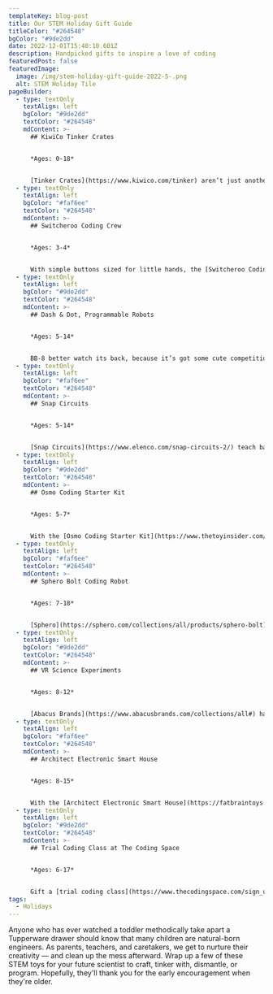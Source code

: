 ```yaml
---
templateKey: blog-post
title: Our STEM Holiday Gift Guide
titleColor: "#264548"
bgColor: "#9de2dd"
date: 2022-12-01T15:40:10.601Z
description: Handpicked gifts to inspire a love of coding
featuredPost: false
featuredImage:
  image: /img/stem-holiday-gift-guide-2022-5-.png
  alt: STEM Holiday Tile
pageBuilder:
  - type: textOnly
    textAlign: left
    bgColor: "#9de2dd"
    textColor: "#264548"
    mdContent: >-
      ## KiwiCo Tinker Crates


      *Ages: 0-18*


      [Tinker Crates](https://www.kiwico.com/tinker) aren’t just another science kit. In every box, they create “low threshold, high ceiling” projects, so they’re accessible and fun for all types of learners. Not to mention, they provide fun ways to expose bright, curious kids to STEM concepts that they otherwise wouldn’t encounter in school for years!
  - type: textOnly
    textAlign: left
    bgColor: "#faf6ee"
    textColor: "#264548"
    mdContent: >-
      ## Switcheroo Coding Crew


      *Ages: 3-4*


      With simple buttons sized for little hands, the [Switcheroo Coding Crew](https://www.thetoyinsider.com/toys/switcheroo-coding-crew/) help preschoolers learn early programming concepts without a moment of screen time. Design endless coding challenges with the included interactive town playset.
  - type: textOnly
    textAlign: left
    bgColor: "#9de2dd"
    textColor: "#264548"
    mdContent: >-
      ## Dash & Dot, Programmable Robots


      *Ages: 5-14*


      BB-8 better watch its back, because it’s got some cute competition. [Dash and Dot](https://www.makewonder.com/), the programmable robots, are award-winning Toys of the Year and are beloved by kids and teachers around the world. Kids can program these smart bots to move, sing, dance, flash their lights, respond to voices, make sounds, and even tell a story.
  - type: textOnly
    textAlign: left
    bgColor: "#faf6ee"
    textColor: "#264548"
    mdContent: >-
      ## Snap Circuits


      *Ages: 5-14*


      [Snap Circuits](https://www.elenco.com/snap-circuits-2/) teach basic engineering, electronics and circuitry concepts by using building components with snaps to assemble electronic circuits on a simple “rows-and-columns” base grid. Future engineers can build a huge variety of projects like radios, digital voice recorders, burglar alarms, doorbells and other awesome circuitry.
  - type: textOnly
    textAlign: left
    bgColor: "#9de2dd"
    textColor: "#264548"
    mdContent: >-
      ## Osmo Coding Starter Kit


      *Ages: 5-7*


      With the [Osmo Coding Starter Kit](https://www.thetoyinsider.com/toys/osmo-coding-starter-kit/), kids learn basic to complex coding concepts by manipulating physical game pieces to create music, solve puzzles, and more in three app-based games.
  - type: textOnly
    textAlign: left
    bgColor: "#faf6ee"
    textColor: "#264548"
    mdContent: >-
      ## Sphero Bolt Coding Robot


      *Ages: 7-18*


      [Sphero](https://sphero.com/collections/all/products/sphero-bolt) is a tiny robot with a big personality. It comes with many different sensors, and can be programmed entirely by your child using either straightforward block-coding language or Javascript. Introduce your child to coding, robotics, and engineering with a spherical buddy!
  - type: textOnly
    textAlign: left
    bgColor: "#9de2dd"
    textColor: "#264548"
    mdContent: >-
      ## VR Science Experiments


      *Ages: 8-12*


      [Abacus Brands](https://www.abacusbrands.com/collections/all#) has invented toys that teach STEM through Virtual Reality! Using a simple set of VR goggles, kids can explore the solar system, learn the science of cooking, or even get a lesson from everyone’s favorite TV scientist, Bill Nye.
  - type: textOnly
    textAlign: left
    bgColor: "#faf6ee"
    textColor: "#264548"
    mdContent: >-
      ## Architect Electronic Smart House


      *Ages: 8-15*


      With the [Architect Electronic Smart House](https://fatbraintoys.com/toy_companies/smartlab/architech_electronic_smart_house.cfm), kids can design, build, and electrify! After building a custom structure with snap-together baseboards and wall/floor panels, your child can make their dream home come to life with wires, switches, lights, noisemakers, and more.
  - type: textOnly
    textAlign: left
    bgColor: "#9de2dd"
    textColor: "#264548"
    mdContent: >-
      ## Trial Coding Class at The Coding Space


      *Ages: 6-17*


      Gift a [trial coding class](https://www.thecodingspace.com/sign_up/classes/1770?trial_class=true) at The Coding Space to your curious coder. Our coding classes bring students together each week to make progress on individual projects, dive into hands-on activities, and explore opportunities for self-expression. [The Coding Space](https://www.thecodingspace.com/) is the leading provider of coding education in NYC and has been recognized in Time Out, Nickelodeon, Good Morning America, and more.
tags:
  - Holidays
---
```

Anyone who has ever watched a toddler methodically take apart a Tupperware drawer should know that many children are natural-born engineers. As parents, teachers, and caretakers, we get to nurture their creativity — and clean up the mess afterward. Wrap up a few of these STEM toys for your future scientist to craft, tinker with, dismantle, or program. Hopefully, they'll thank you for the early encouragement when they're older.